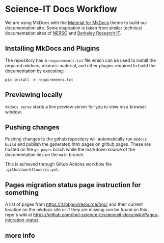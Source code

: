 # Science-IT Docs Workflow

We are using MkDocs with the [Material for MkDocs](https://squidfunk.github.io/mkdocs-material/) theme to build our documentation site. Some inspiration is taken from similar technical documentation sites of [NERSC](https://docs.nersc.gov) and [Berkeley Research IT](https://docs-research-it.berkeley.edu/).

## Installing MkDocs and Plugins
The repository has a `requirements.txt` file which can be used to install the required mkdocs, mkdocs-material, and other plugins required to build the documentation by executing:

`pip install -r requirements.txt`

## Previewing locally

`mkdocs serve` starts a live preview server for you to view on a browser window.

## Pushing changes

Pushing changes to the github repository will automatically run `mkdocs build` and publish the generated html pages on github pages. These are hosted on the `gh-pages` brach while the markdown source of the documentation lies on the `main` branch.

This is achieved through Gihub Actions workflow file `.github/workflows/ci.yml`.

## Pages migration status page instruction for something

A list of pages from https://it.lbl.gov/resource/hpc/ and their current location on the mkdocs site or if they are missing can be found on this repo's wiki at https://github.com/lbnl-science-it/scienceit-docs/wiki/Pages-migration-status.

## more info
